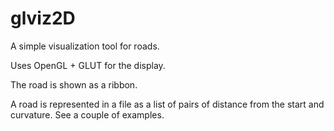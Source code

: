 # glviz2D
A simple visualization tool for roads. 

Uses OpenGL + GLUT for the display.

The road is shown as a ribbon.

A road is represented in a file as a list of pairs of distance from the start and curvature. See a couple of examples.
